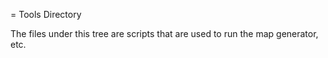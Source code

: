 = Tools Directory

The files under this tree are scripts that are used to run the map
generator, etc.
